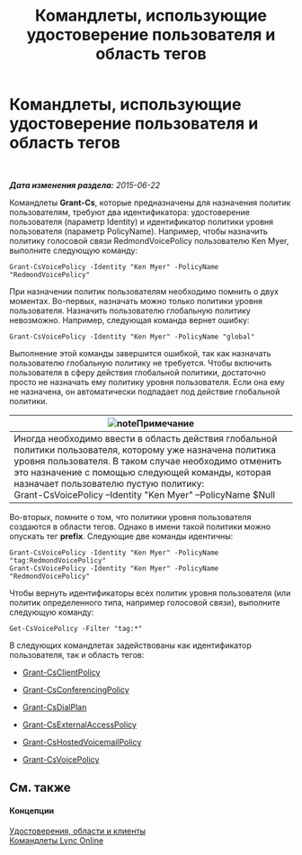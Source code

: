 ﻿---
title: Командлеты, использующие удостоверение пользователя и область тегов
TOCTitle: Командлеты, использующие удостоверение пользователя и область тегов
ms:assetid: 344a21b0-5301-4e77-853a-970bb1c11e1d
ms:mtpsurl: https://technet.microsoft.com/ru-ru/library/Dn362781(v=OCS.15)
ms:contentKeyID: 56270537
ms.date: 06/01/2017
mtps_version: v=OCS.15
ms.translationtype: HT
---

# Командлеты, использующие удостоверение пользователя и область тегов

 

_**Дата изменения раздела:** 2015-06-22_

Командлеты **Grant-Cs**, которые предназначены для назначения политик пользователям, требуют два идентификатора: удостоверение пользователя (параметр Identity) и идентификатор политики уровня пользователя (параметр PolicyName). Например, чтобы назначить политику голосовой связи RedmondVoicePolicy пользователю Ken Myer, выполните следующую команду:

    Grant-CsVoicePolicy -Identity "Ken Myer" -PolicyName "RedmondVoicePolicy"

При назначении политик пользователям необходимо помнить о двух моментах. Во-первых, назначать можно только политики уровня пользователя. Назначить пользователю глобальную политику невозможно. Например, следующая команда вернет ошибку:

    Grant-CsVoicePolicy -Identity "Ken Myer" -PolicyName "global"

Выполнение этой команды завершится ошибкой, так как назначать пользователю глобальную политику не требуется. Чтобы включить пользователя в сферу действия глобальной политики, достаточно просто не назначать ему политику уровня пользователя. Если она ему не назначена, он автоматически подпадает под действие глобальной политики.

<table>
<thead>
<tr class="header">
<th><img src="images/Gg398412.note(OCS.15).gif" title="note" alt="note" />Примечание</th>
</tr>
</thead>
<tbody>
<tr class="odd">
<td>Иногда необходимо ввести в область действия глобальной политики пользователя, которому уже назначена политика уровня пользователя. В таком случае необходимо отменить это назначение с помощью следующей команды, которая назначает пользователю пустую политику:<br />
Grant-CsVoicePolicy –Identity &quot;Ken Myer&quot; –PolicyName $Null</td>
</tr>
</tbody>
</table>


Во-вторых, помните о том, что политики уровня пользователя создаются в области тегов. Однако в имени такой политики можно опускать тег **prefix**. Следующие две команды идентичны:

    Grant-CsVoicePolicy -Identity "Ken Myer" -PolicyName "tag:RedmondVoicePolicy"
    Grant-CsVoicePolicy -Identity "Ken Myer" -PolicyName "RedmondVoicePolicy"

Чтобы вернуть идентификаторы всех политик уровня пользователя (или политик определенного типа, например голосовой связи), выполните следующую команду:

    Get-CsVoicePolicy -Filter "tag:*"

В следующих командлетах задействованы как идентификатор пользователя, так и область тегов:

  - [Grant-CsClientPolicy](https://docs.microsoft.com/en-us/powershell/module/skype/Grant-CsClientPolicy)

  - [Grant-CsConferencingPolicy](https://docs.microsoft.com/en-us/powershell/module/skype/Grant-CsConferencingPolicy)

  - [Grant-CsDialPlan](https://docs.microsoft.com/en-us/powershell/module/skype/Grant-CsDialPlan)

  - [Grant-CsExternalAccessPolicy](https://docs.microsoft.com/en-us/powershell/module/skype/Grant-CsExternalAccessPolicy)

  - [Grant-CsHostedVoicemailPolicy](https://docs.microsoft.com/en-us/powershell/module/skype/Grant-CsHostedVoicemailPolicy)

  - [Grant-CsVoicePolicy](https://docs.microsoft.com/en-us/powershell/module/skype/Grant-CsVoicePolicy)

## См. также

#### Концепции

[Удостоверения, области и клиенты](identities-scopes-and-tenants-in-skype-for-business-online.md)  
[Командлеты Lync Online](https://docs.microsoft.com/en-us/SkypeForBusiness/set-up-your-computer-for-windows-powershell/set-up-your-computer-for-windows-powershell)


